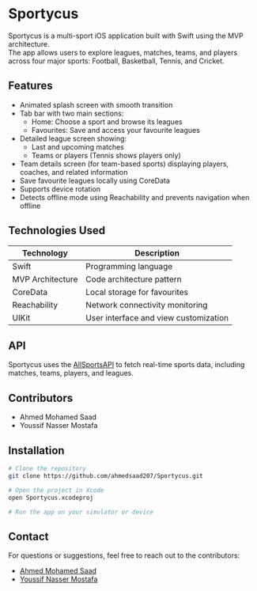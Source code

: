 # Sportycus

Sportycus is a multi-sport iOS application built with Swift using the MVP architecture.  
The app allows users to explore leagues, matches, teams, and players across four major sports: Football, Basketball, Tennis, and Cricket.

## Features

- Animated splash screen with smooth transition
- Tab bar with two main sections:
  - Home: Choose a sport and browse its leagues
  - Favourites: Save and access your favourite leagues
- Detailed league screen showing:
  - Last and upcoming matches
  - Teams or players (Tennis shows players only)
- Team details screen (for team-based sports) displaying players, coaches, and related information
- Save favourite leagues locally using CoreData
- Supports device rotation
- Detects offline mode using Reachability and prevents navigation when offline

## Technologies Used

| Technology     | Description                                |
|----------------|--------------------------------------------|
| Swift          | Programming language                       |
| MVP Architecture | Code architecture pattern               |
| CoreData       | Local storage for favourites               |
| Reachability   | Network connectivity monitoring            |
| UIKit          | User interface and view customization      |

## API

Sportycus uses the [AllSportsAPI](https://allsportsapi.com/) to fetch real-time sports data, including matches, teams, players, and leagues.

## Contributors

- Ahmed Mohamed Saad  
- Youssif Nasser Mostafa

## Installation

```bash
# Clone the repository
git clone https://github.com/ahmedsaad207/Sportycus.git

# Open the project in Xcode
open Sportycus.xcodeproj

# Run the app on your simulator or device
```

## Contact

For questions or suggestions, feel free to reach out to the contributors:

- [Ahmed Mohamed Saad](https://www.linkedin.com/in/dev-ahmed-saad/)
- [Youssif Nasser Mostafa](https://www.linkedin.com/in/youssif-nasser/)



